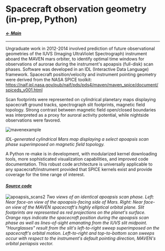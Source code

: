 # Spacecraft observation geometry (in-prep, Python)

#### _[&larr; Main](index.md)_

---

Ungraduate work in 2012-2014 involved prediction of future observational geometries of the IUVS (Imaging UltraViolet Spectrograph) instrument aboard the MAVEN mars orbiter, to identify optimal time windows for observations of aurorae during the instrument's apoapsis (full-disk) scan phases. Software was developed in an IDL (Interactive Data Language) framework. 
Spacecraft position/velocity and instrument pointing geometry were derived from the NASA SPICE toolkit:
https://naif.jpl.nasa.gov/pub/naif/pds/pds4/maven/maven_spice/document/spiceds_v001.html

Scan footprints were represented on cylindrical planetary maps displaying spacecraft ground tracks, spectrograph slit footprints, magnetic field topology. Strong contrast between magnetic field open/closed boundaries was interpreted as a proxy for auroral activity potential, while nightside observations were favored.

![mavenexample](https://github.com/user-attachments/assets/fda03388-def1-4cd9-b068-cbdd80ea286e)

_IDL-generated cylindrical Mars map displaying a select apoapsis scan phase superimposed on magnetic field topology._

A Python re-make is in development, with modularized kernel downloading tools, more sophisticated visualization capabilities, and improved code documentation. This robust code architecture is universally applicable to any spacecraft/instrument provided that SPICE kernels exist and provide coverage for the time range of interest. 
#### _[Source code](maven1.py)_

![apoapsis_scans2](https://github.com/user-attachments/assets/14104b63-4a01-481d-9650-3505e6bacac2)
_Two views of an identical apoapsis scan phase. Left: Near face-on view of the apoapsis-facing side of Mars. Right: Near face-on view of the MAVEN spacecraft's highly elliptical orbital plane. Slit footprints are represented as red projections on the planet's surface. Orange rays indicate the spacecraft position during the apoapsis scan phase as well as lines-of-sight emanating from the IUVS slit midpoint. "Hourglasses" result from the slit's left-to-right sweep superimposed on the spacecraft's orbital motion. Left-to-right and top-to-bottom scan sweeps occur with respect to the instrument's default pointing direction, MAVEN's orbital periapsis vector._

